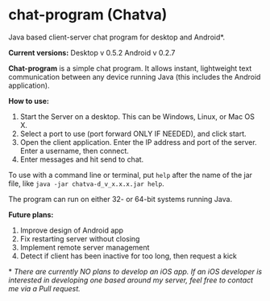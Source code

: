 # chat-program (Chatva)
Java based client-server chat program for desktop and Android\*.

**Current versions:**
Desktop v 0.5.2
Android v 0.2.7

**Chat-program** is a simple chat program. It allows instant, lightweight text
communication between any device running Java (this includes the Android
application).

**How to use:**
1. Start the Server on a desktop. This can be Windows, Linux, or Mac OS X.
2. Select a port to use (port forward ONLY IF NEEDED), and click start.
3. Open the client application. Enter the IP address and port
   of the server. Enter a username, then connect.
4. Enter messages and hit send to chat.

To use with a command line or terminal, put `help` after the name of the jar 
file, like `java -jar chatva-d_v_x.x.x.jar help`.

The program can run on either 32- or 64-bit systems running Java.

**Future plans:**
1. Improve design of Android app
2. Fix restarting server without closing
3. Implement remote server management
4. Detect if client has been inactive for too long, then request a kick

\* *There are currently NO plans to develop an iOS app. If an iOS developer
is interested in developing one based around my server, feel free to contact
me via a Pull request.*
